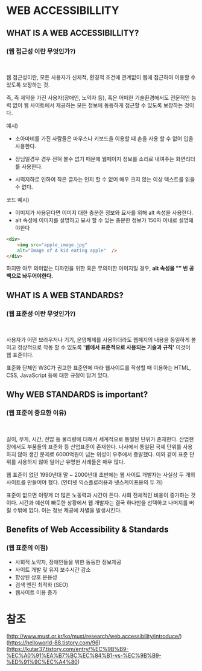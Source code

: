 # WEB ACCESSIBILLITY

## WHAT IS A WEB ACCESSIBILLITY?
### (웹 접근성 이란 무엇인가?)
<br/>

웹 접근성이란, 모든 사용자가 신체적, 환경적 조건에 관계없이 웹에 접근하여 이용할 수 있도록 보장하는 것.

즉, 즉 제약을 가진 사용자(장애인, 노약자 등), 혹은 어떠한 기술환경에서도 전문적인 능력 없이 웹 사이트에서 제공하는 모든 정보에 동등하게 접근할 수 있도록 보장하는 것이다.

예시)
* 소아마비를 가진 사람들은 마우스나 키보드을 이용할 때 손을 사용 할 수 없어 입을 사용한다.

* 장님일경우 경우 전혀 볼수 없기 때문에 웹페이지 정보를 소리로 내여주는 화면리더를 사용한다.

* 시력저하로 인하여 작은 글자는 인지 할 수 없어 매우 크지 않는 이상 텍스트를 읽을 수 없다.


코드 예시) 

* 이미지가 사용된다면 이미지 대한 충분한 정보와 묘사를 위해 alt 속성을 사용한다. 
* alt 속성에 이미지를 설명하고 묘사 할 수 있는 충분한 정보가 150자 이내로 설명돼야한다
``` html
<div>
    <img src="apple_image.jpg" 
    alt="Image of A kid eating apple"  />
</div>

```

하지만 아무 의미없는 디자인을 위한 혹은 무의미한 이미지일 경우,
**alt 속성을 "" 빈  공백으로 놔두어야한다.**




## WHAT IS A WEB STANDARDS?
### (웹 표준성 이란 무엇인가?)
<br/>

사용자가 어떤 브라우저나 기기, 운영체제를 사용하더라도 웹페지의 내용을 동일하게 볼 이고 정상적으로 작동 할 수 있도록 **'웹에서 표준적으로 사용되는 기술과 규칙'** 이것이 웹 표준이다. 

표준화 단체인 W3C가 권고한 표준안에 따라 웹사이트를 작성할 때 이용하는 HTML, CSS, JavaScript 등에 대한 규정이 담겨 있다.

## Why WEB STANDARDS is important?
### (웹 표준이 중요한 이유)
<br/>

길이, 무게, 시간, 전압 등 물리량에 대해서 세계적으로 통일된 단위가 존재한다. 산업현장에서도 부품들의 표준화 등 산업표준이 존재한다. 나사에서 통일된 국제 단위를 사용하지 않아 생긴 문제로 6000억원이 넘는 위성이 우주에서 증발했다. 이와 같이 표준 단위를 사용하지 않아 일어난 유명한 사례들은 매우 많다.

웹 표준이 없던 1990년대 말 ~ 2000년대 초반에는 웹 사이트 개발자는 사실상 두 개의 사이트를 만들어야 했다. 
(인터넷 익스플로러용과 넷스케이프용의 두 개)

표준이 없으면 이렇게 더 많은 노동력과 시간이 든다. 사회 전체적인 비용이 증가하는 것이다. 시간과 예산이 빠듯한 상황에서 웹 개발자는 결국 하나만을 선택하고 나머지를 버릴 수밖에 없다. 이는 정보 제공에 차별을 발생시킨다.

## Benefits of Web Accessibility & Standards
### (웹 표준의 이점)

* 사회적 노약자, 장애인들을 위한 동등한 정보제공
* 사이트 개발 및 유지 보수시간 감소
* 향상된 상호 운용성
* 검색 엔진 최적화 (SEO)
* 웹사이트 이용 증가






# 참조
(http://www.must.or.kr/ko/must/research/web.accessibility/introduce/)
(https://helloworld-88.tistory.com/96)
(https://kutar37.tistory.com/entry/%EC%9B%B9-%EC%A0%91%EA%B7%BC%EC%84%B1-vs-%EC%9B%B9-%ED%91%9C%EC%A4%80)